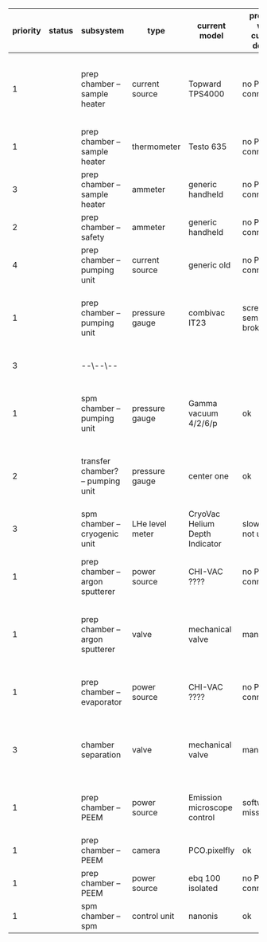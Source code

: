 
| priority | status | subsystem | type | current model | problem with current device | requirements/parameters | function | to do | possible options | comment |
| -------- | ------ | --------- | ---- | ------------- | --------------------------- | ----------------------- | -------- | ----- | ---------------- | ------- |
| 1 | | prep chamber – sample heater | current source | Topward TPS4000 | no PC connectivity | DC 30V 3A | sample heating | replace | KORAD KD3005P / driver for CAMELS exists https://botland.store/laboratory-power-supply/5496-laboratory-power-supply-korad-kd3005p-0-30v-5a-usb-5907558240610.html | |
| 1 | | prep chamber – sample heater | thermometer | Testo 635 | no PC connectivity | unknown thermocouple installed | sample T readout | Calibration? Replace with multimeter? | | Almost certainly TE Type K thermocouple (NiCr-Ni) https://www.pyromation.com/downloads/data/emfk_c.pdf - not quite linear, dV/dT close to 41uV/deg
| 3 | | prep chamber – sample heater | ammeter | generic handheld | no PC connectivity  | DC 3A | heating current readout | not needed if source is good | ignore? |
| 2 | | prep chamber – safety | ammeter | generic handheld | no PC connectivity | DC 2mA limit | current to ground readout | replace | 
| 4 | | prep chamber – pumping unit  | current source  | generic old  | no PC connectivity  | DC 30V 120mA  | SECUVAC valve  | doesn’t have to be controlled remotely  | ignore
| 1 | | prep chamber – pumping unit  | pressure gauge  | combivac IT23  | screen semi-broken  |   | prep ch pressure readout  | connect to PC (ethernet and serial port are present)
| 3 | | --\\--\\--  |   |   |   |   |   | replace because of screen
| 1 | | spm chamber – pumping unit  | pressure gauge  | Gamma vacuum 4/2/6/p  | ok  |   | stm ch pressure readout  | connect to PC (ethernet and serial port are present)
| 2 | | transfer chamber? – pumping unit  | pressure gauge  | center one  | ok  |   |   | connect to PC (ethernet and serial port are present)
| 3 | | spm chamber – cryogenic unit  | LHe level meter  | CryoVac Helium Depth Indicator  | slow mode not used?  |   | LHe level meter  | connect to PC (serial port is present)
| 1 | | prep chamber – argon sputterer  | power source  | CHI-VAC ????  | no PC connectivity  | DCV 2kV and DCI 50mA and focus?  | sputterer control  | find manual. Replace? Talk to it somehow?
| 1 | | prep chamber – argon sputterer  | valve  | mechanical valve  | manual only  | ??? needle valve  | let argon into prep ch  | replace with electric valve / find a way to control  |   |   | https://www.chi-vac.com/QW_Product/ENProductDetail?ProductId=28&FirstTypeId=3&flag=2
| 1 | | prep chamber – evaporator  | power source  | CHI-VAC ????  | no PC connectivity  | ???? with PID  | evaporation control  | find manual. Replace? Talk to it somehow?
| 3 | | chamber separation  | valve  | mechanical valve  | manual only  | ???  | separation of the chambers  | replace with electric valve / find a way to control
| 1 | | prep chamber – PEEM  | power source  | Emission microscope control  | software missing  | see manual  | main PEEM control unit  | talk to Florian first, then update the entry
| 1 | | prep chamber – PEEM  | camera  | PCO.pixelfly  | ok  | USB camera  | PEEM camera  | --\\--\\--
| 1 | | prep chamber – PEEM  | power source  | ebq 100 isolated  | no PC connectivity  | see manual  | UV light source  | --\\--\\--
| 1 | | spm chamber – spm  | control unit  | nanonis  | ok  | nanonis control unit  | 





